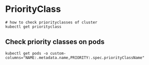 # PriorityClass

```
# how to check priorityclasses of cluster
kubectl get priorityclass
```

## Check priority classes on pods
```
kubectl get pods -o custom-columns="NAME:.metadata.name,PRIORITY:.spec.priorityClassName"
```

